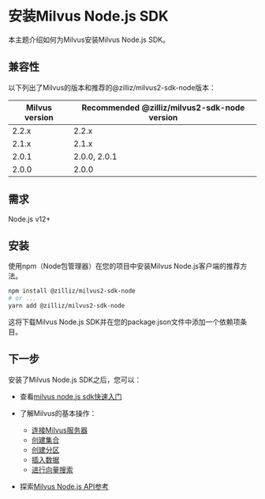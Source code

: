 安装Milvus Node.js SDK
====================

本主题介绍如何为Milvus安装Milvus Node.js SDK。

兼容性
---

以下列出了Milvus的版本和推荐的@zilliz/milvus2-sdk-node版本：

| Milvus version | Recommended @zilliz/milvus2-sdk-node version |
| --- | --- |
| 2.2.x | 2.2.x |
| 2.1.x | 2.1.x |
| 2.0.1 | 2.0.0, 2.0.1 |
| 2.0.0 | 2.0.0 |

需求
--

Node.js v12+

安装
--

使用npm（Node包管理器）在您的项目中安装Milvus Node.js客户端的推荐方法。

```bash
npm install @zilliz/milvus2-sdk-node
# or ...
yarn add @zilliz/milvus2-sdk-node

```

这将下载Milvus Node.js SDK并在您的package.json文件中添加一个依赖项条目。

下一步
---

安装了Milvus Node.js SDK之后，您可以：

* 查看[milvus node.js sdk快速入门](https://github.com/milvus-io/milvus-sdk-node)

* 了解Milvus的基本操作：

	+ [连接Milvus服务器](manage_connection.md)
	+ [创建集合](create_collection.md)
	+ [创建分区](create_partition.md)
	+ [插入数据](insert_data.md)
	+ [进行向量搜索](search.md)

* 探索[Milvus Node.js API参考](https://milvus.io/api-reference/node/v2.2.x/About.md)
